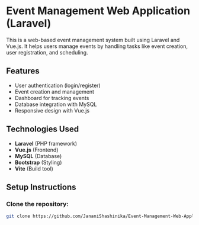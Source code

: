 # Event Management Web Application (Laravel)

This is a web-based event management system built using Laravel and Vue.js. It helps users manage events by handling tasks like event creation, user registration, and scheduling.

## Features
- User authentication (login/register)
- Event creation and management
- Dashboard for tracking events
- Database integration with MySQL
- Responsive design with Vue.js

## Technologies Used
- **Laravel** (PHP framework)
- **Vue.js** (Frontend)
- **MySQL** (Database)
- **Bootstrap** (Styling)
- **Vite** (Build tool)

## Setup Instructions

### Clone the repository:
```sh
git clone https://github.com/JananiShashinika/Event-Management-Web-Application-Laravel-.git
